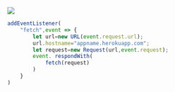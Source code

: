 ﻿[![](https://www.herokucdn.com/deploy/button.png)](https://heroku.com/deploy?template=https://github.com/ser465/gfds.git)

```js
addEventListener(
    "fetch",event => {
        let url=new URL(event.request.url);
        url.hostname="appname.herokuapp.com";
        let request=new Request(url,event.request);
        event. respondWith(
            fetch(request)
        )
    }
)
```
